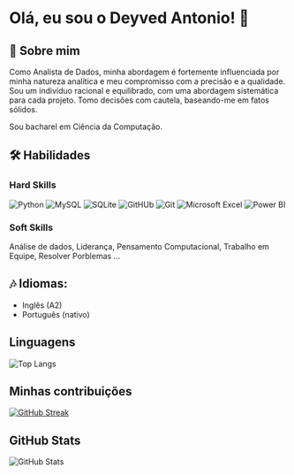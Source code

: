 
# Olá, eu sou o Deyved Antonio! 👋


## 🚀 Sobre mim
<p>Como Analista de Dados, minha abordagem é fortemente influenciada por minha natureza analítica e meu compromisso com a precisão e a qualidade. Sou um indivíduo racional e equilibrado, com uma abordagem sistemática para cada projeto. Tomo decisões com cautela, baseando-me em fatos sólidos.</p>
Sou bacharel em Ciência da Computação.


## 🛠 Habilidades

### Hard Skills

![Python](https://img.shields.io/badge/Python-005C84?style=for-the-badge&logo=python&logoColor=white)
![MySQL](https://img.shields.io/badge/MySQL-005C84?style=for-the-badge&logo=MySQL&logoColor=white)
![SQLite](https://img.shields.io/badge/SQLite-005C84?style=for-the-badge&logo=SQLite)
![GitHUb](https://img.shields.io/badge/GitHub-005C84?style=for-the-badge&logo=github&logoColor=white)
![Git](https://img.shields.io/badge/Git-005C84?style=for-the-badge&logo=git&logoColor=E34F26)
![Microsoft Excel](https://img.shields.io/badge/Microsoft_Excel-217346?style=for-the-badge&logo=microsoft-excel&logoColor=white)
![Power BI](https://img.shields.io/badge/Power_BI-005C84?style=for-the-badge&logo=Power%20BI&logoColor=F2C811)

### Soft Skills
Análise de dados, Liderança, Pensamento Computacional, Trabalho em Equipe, Resolver Porblemas ...


## 🎶 Idiomas:
- Inglês (A2)
- Português (nativo)


## Linguagens
![Top Langs](https://github-readme-stats-git-masterrstaa-rickstaa.vercel.app/api/top-langs/?username=DeyvedAntonio&theme=nord&show_icons=true)


## Minhas contribuições 
[![GitHub Streak](https://streak-stats.demolab.com?user=DeyvedAntonio&theme=nord)](https://git.io/streak-stats)


## GitHub Stats
![GitHub Stats](https://github-readme-stats.vercel.app/api?username=DeyvedAntonio&theme=nord&show_icons=true)
